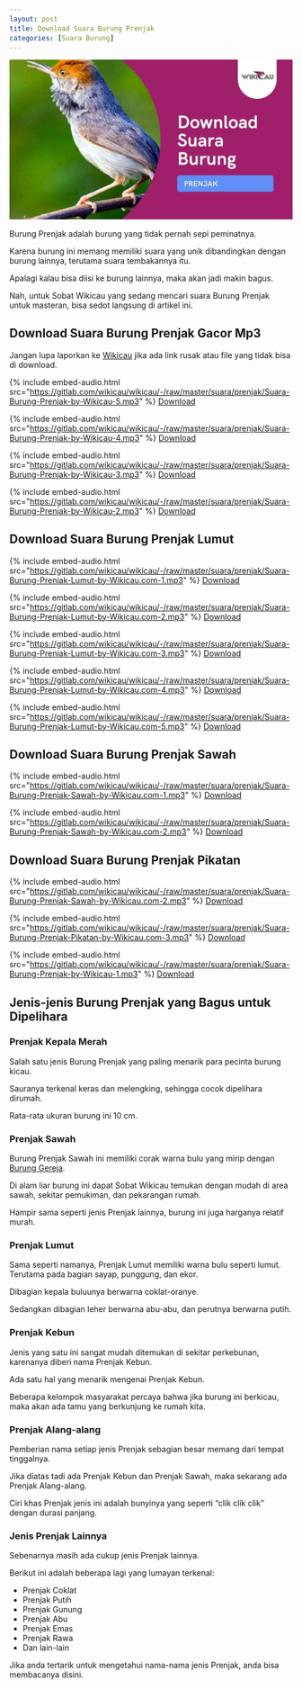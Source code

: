 ```yaml
---
layout: post
title: Download Suara Burung Prenjak
categories: [Suara Burung]
---
```


![Download Suara Burung Prenjak](/images/suara-burung-prenjak.webp)

Burung Prenjak adalah burung yang tidak pernah sepi peminatnya.

Karena burung ini memang memiliki suara yang unik dibandingkan dengan burung lainnya, terutama suara tembakannya itu.

Apalagi kalau bisa diisi ke burung lainnya, maka akan jadi makin bagus.

Nah, untuk Sobat Wikicau yang sedang mencari suara Burung Prenjak untuk masteran, bisa sedot langsung di artikel ini.

## Download Suara Burung Prenjak Gacor Mp3

Jangan lupa laporkan ke [Wikicau](https://facebook.com/wikicau) jika ada link rusak atau file yang tidak bisa di download.

{% include embed-audio.html src="https://gitlab.com/wikicau/wikicau/-/raw/master/suara/prenjak/Suara-Burung-Prenjak-by-Wikicau-5.mp3" %}
[Download](https://bit.ly/2RrGZXy)

{% include embed-audio.html src="https://gitlab.com/wikicau/wikicau/-/raw/master/suara/prenjak/Suara-Burung-Prenjak-by-Wikicau-4.mp3" %}
[Download](https://bit.ly/2IXA7gY)

{% include embed-audio.html src="https://gitlab.com/wikicau/wikicau/-/raw/master/suara/prenjak/Suara-Burung-Prenjak-by-Wikicau-3.mp3" %}
[Download](https://bit.ly/31NMCEk)

{% include embed-audio.html src="https://gitlab.com/wikicau/wikicau/-/raw/master/suara/prenjak/Suara-Burung-Prenjak-by-Wikicau-2.mp3" %}
[Download](https://bit.ly/2XjShTl)

## Download Suara Burung Prenjak Lumut

{% include embed-audio.html src="https://gitlab.com/wikicau/wikicau/-/raw/master/suara/prenjak/Suara-Burung-Prenjak-Lumut-by-Wikicau.com-1.mp3" %}
[Download](https://bit.ly/2MZAT24)

{% include embed-audio.html src="https://gitlab.com/wikicau/wikicau/-/raw/master/suara/prenjak/Suara-Burung-Prenjak-Lumut-by-Wikicau.com-2.mp3" %}
[Download](https://bit.ly/2IukuOJ)

{% include embed-audio.html src="https://gitlab.com/wikicau/wikicau/-/raw/master/suara/prenjak/Suara-Burung-Prenjak-Lumut-by-Wikicau.com-3.mp3" %}
[Download](https://bit.ly/2FpkPjZ)

{% include embed-audio.html src="https://gitlab.com/wikicau/wikicau/-/raw/master/suara/prenjak/Suara-Burung-Prenjak-Lumut-by-Wikicau.com-4.mp3" %}
[Download](https://bit.ly/2Y2tDne)

{% include embed-audio.html src="https://gitlab.com/wikicau/wikicau/-/raw/master/suara/prenjak/Suara-Burung-Prenjak-Lumut-by-Wikicau.com-5.mp3" %}
[Download](https://bit.ly/2FrPNIm)

## Download Suara Burung Prenjak Sawah

{% include embed-audio.html src="https://gitlab.com/wikicau/wikicau/-/raw/master/suara/prenjak/Suara-Burung-Prenjak-Sawah-by-Wikicau.com-1.mp3" %}
[Download](https://bit.ly/2Xv3ccA)

{% include embed-audio.html src="https://gitlab.com/wikicau/wikicau/-/raw/master/suara/prenjak/Suara-Burung-Prenjak-Sawah-by-Wikicau.com-2.mp3" %}
[Download](https://bit.ly/2WXEemL)

## Download Suara Burung Prenjak Pikatan

{% include embed-audio.html src="https://gitlab.com/wikicau/wikicau/-/raw/master/suara/prenjak/Suara-Burung-Prenjak-Sawah-by-Wikicau.com-2.mp3" %}
[Download](https://bit.ly/2ZDKWLS)

{% include embed-audio.html src="https://gitlab.com/wikicau/wikicau/-/raw/master/suara/prenjak/Suara-Burung-Prenjak-Pikatan-by-Wikicau.com-3.mp3" %}
[Download](https://bit.ly/2IZAIyu)

{% include embed-audio.html src="https://gitlab.com/wikicau/wikicau/-/raw/master/suara/prenjak/Suara-Burung-Prenjak-by-Wikicau-1.mp3" %}
[Download](https://bit.ly/31PXl0T)

## Jenis-jenis Burung Prenjak yang Bagus untuk Dipelihara

### Prenjak Kepala Merah

Salah satu jenis Burung Prenjak yang paling menarik para pecinta burung kicau.

Sauranya terkenal keras dan melengking, sehingga cocok dipelihara dirumah.

Rata-rata ukuran burung ini 10 cm.

### Prenjak Sawah

Burung Prenjak Sawah ini memiliki corak warna bulu yang mirip dengan [Burung Gereja](https://wikicau.com/burung-gereja/).

Di alam liar burung ini dapat Sobat Wikicau temukan dengan mudah di area sawah, sekitar pemukiman, dan pekarangan rumah.

Hampir sama seperti jenis Prenjak lainnya, burung ini juga harganya relatif murah.

### Prenjak Lumut

Sama seperti namanya, Prenjak Lumut memiliki warna bulu seperti lumut. Terutama pada bagian sayap, punggung, dan ekor.

Dibagian kepala buluunya berwarna coklat-oranye.

Sedangkan dibagian leher berwarna abu-abu, dan perutnya berwarna putih.

### Prenjak Kebun

Jenis yang satu ini sangat mudah ditemukan di sekitar perkebunan, karenanya diberi nama Prenjak Kebun.

Ada satu hal yang menarik mengenai Prenjak Kebun.

Beberapa kelompok masyarakat percaya bahwa jika burung ini berkicau, maka akan ada tamu yang berkunjung ke rumah kita.

### Prenjak Alang-alang

Pemberian nama setiap jenis Prenjak sebagian besar memang dari tempat tinggalnya.

Jika diatas tadi ada Prenjak Kebun dan Prenjak Sawah, maka sekarang ada Prenjak Alang-alang.

Ciri khas Prenjak jenis ini adalah bunyinya yang seperti “clik clik clik” dengan durasi panjang.

### Jenis Prenjak Lainnya

Sebenarnya masih ada cukup jenis Prenjak lainnya.

Berikut ini adalah beberapa lagi yang lumayan terkenal:

- Prenjak Coklat
- Prenjak Putih
- Prenjak Gunung
- Prenjak Abu
- Prenjak Emas
- Prenjak Rawa
- Dan lain-lain

Jika anda tertarik untuk mengetahui nama-nama jenis Prenjak, anda bisa membacanya disini.

